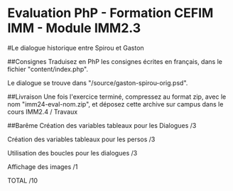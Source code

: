 Evaluation PhP - Formation CEFIM IMM - Module IMM2.3
=====================================================


#Le dialogue historique entre Spirou et Gaston

##Consignes
Traduisez en PhP les consignes écrites en français, dans le fichier "content/index.php".

Le dialogue se trouve dans "/source/gaston-spirou-orig.psd".

##Livraison
Une fois l'exercice terminé, compressez au format zip, 
avec le nom "imm24-eval-nom.zip", et déposez cette archive sur campus dans le cours IMM2.4 / Travaux

##Barême
Création des variables tableaux pour les Dialogues  /3

Création des variables tableaux pour les persos		/3

Utilisation des boucles pour les dialogues			/3

Affichage des images								/1

TOTAL												/10
